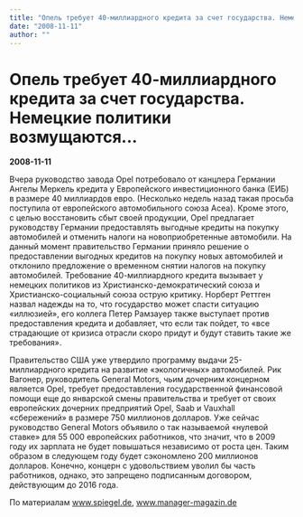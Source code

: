 ```yaml
---
title: "Опель требует 40-миллиардного кредита за счет государства. Немецкие политики возмущаются..."
date: "2008-11-11"
author: ""
---
```


# Опель требует 40-миллиардного кредита за счет государства. Немецкие политики возмущаются...

**2008-11-11** 

Вчера руководство завода Opel потребовало от канцлера Германии Ангелы Меркель кредита у Европейского инвестиционного банка (ЕИБ) в размере 40 миллиардов евро. (Несколько недель назад такая просьба поступила от европейского автомобильного союза Асеа). Кроме этого, с целью восстановить сбыт своей продукции, Opel предлагает руководству Германии предоставлять выгодные кредиты на покупку автомобилей и отменить налоги на новоприобретенные автомобили. На данный момент правительство Германии приняло решение о предоставлении выгодных кредитов на покупку новых автомобилей и отклонило предложение о временном снятии налогов на покупку автомобилей. Требование 40-миллиардного кредита вызывает у немецких политиков из Христианско-демократический союза и Христианско-социальный союза острую критику. Норберт Реттген назвал надежды на то, что государство может спасти ситуацию «иллюзией», его коллега Петер Рамзауер также выступает против предоставления кредита и добавляет, что если так пойдет, то «все страдающие от кризиса отрасли скоро придут и будут ставить такие же требования».

Правительство США уже утвердило программу выдачи 25-миллиардного кредита на развитие «экологичных» автомобилей. Рик Вагонер, руководитель General Motors, чьим дочерним концерном является Opel, требует предоставления государственной финансовой помощи еще до январской смены правительства и требует от своих европейских дочерних предприятий Opel, Saab и Vauxhall «сбережений» в размере 750 миллионов долларов. Уже сейчас руководство General Motors объявило о так называемой «нулевой ставке» для 55 000 европейских работников, что значит, что в 2009 году их зарплата не будет повышаться независимо от роста цен. Таким образом в следующем году будет сэкономлено 200 миллионов долларов. Конечно, концерн с удовольствием уволил бы часть работников, однако, это запрещено подписанным договором, действующим до 2016 года.

По материалам www.spiegel.de, www.manager-magazin.de
